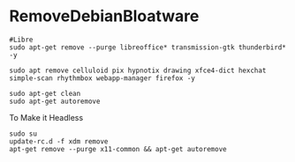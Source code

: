 # RemoveDebianBloatware

```
#Libre
sudo apt-get remove --purge libreoffice* transmission-gtk thunderbird* -y
```

```
sudo apt remove celluloid pix hypnotix drawing xfce4-dict hexchat simple-scan rhythmbox webapp-manager firefox -y
```

```
sudo apt-get clean
sudo apt-get autoremove
```

To Make it Headless
```
sudo su
update-rc.d -f xdm remove
apt-get remove --purge x11-common && apt-get autoremove
```
